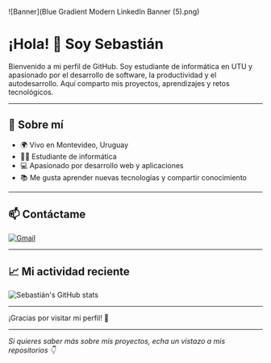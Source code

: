 ![Banner](Blue Gradient Modern LinkedIn Banner (5).png)

# ¡Hola! 👋 Soy Sebastián

Bienvenido a mi perfil de GitHub. Soy estudiante de informática en UTU y apasionado por el desarrollo de software, la productividad y el autodesarrollo. Aquí comparto mis proyectos, aprendizajes y retos tecnológicos.

---

## 🚀 Sobre mí

- 🌍 Vivo en Montevideo, Uruguay
- 🧑‍💻 Estudiante de informática
- 💻 Apasionado por desarrollo web y aplicaciones
- 📚 Me gusta aprender nuevas tecnologías y compartir conocimiento

---

## 📫 Contáctame

[![Gmail](https://img.shields.io/badge/-Gmail-D14836?style=flat-square&logo=gmail&logoColor=white&link=mailto:sebaviglioneliceo@gmail.com)](mailto:sebaviglione10@gmail.com)

---

## 📈 Mi actividad reciente

![Sebastián's GitHub stats](https://github-readme-stats.vercel.app/api?username=tux-x&show_icons=true&theme=radical)

---

¡Gracias por visitar mi perfil! 🚀

---

*Si quieres saber más sobre mis proyectos, echa un vistazo a mis repositorios 👇*
